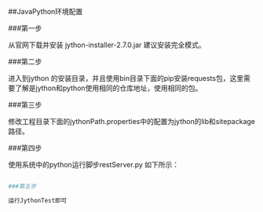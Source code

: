 ##JavaPython环境配置

###第一步

从官网下载并安装 jython-installer-2.7.0.jar
建议安装完全模式。

###第二步

进入到jython 的安装目录，并且使用bin目录下面的pip安装requests包，这里需要了解是jython和python使用相同的仓库地址，使用相同的包。

###第三步

修改工程目录下面的jythonPath.properties中的配置为jython的lib和sitepackage路径。

###第四步

使用系统中的python运行脚步restServer.py
如下所示：
``` python restServer.py

###第五步

运行JythonTest即可